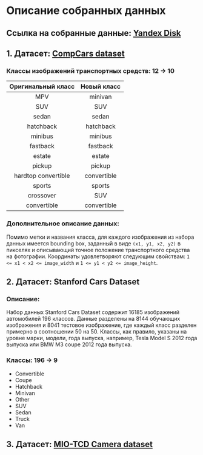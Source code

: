 # Описание собранных данных

## Ссылка на собранные данные: [Yandex Disk](https://disk.yandex.ru/d/gXOv80Fo-0QGQA)

## 1. Датасет: [CompCars dataset](https://mmlab.ie.cuhk.edu.hk/datasets/comp_cars/index.html)

### Классы изображений транспортных средств: 12 -> 10
| Оригинальный класс  | Новый класс |
|:-------------------:|:-----------:|
|         MPV         |   minivan   |
|         SUV         |     SUV     |
|        sedan        |    sedan    |
|      hatchback      |  hatchback  |
|       minibus       |   minibus   |
|      fastback       |  fastback   |
|       estate        |   estate    |
|       pickup        |   pickup    |
| hardtop convertible | convertible |
|       sports        |   sports    |
|      crossover      |     SUV     |
|     convertible     | convertible |

### Дополнительное описание данных:
Помимо метки и названия класса, для каждого изображения из набора данных имеется bounding box, заданный в виде
`(x1, y1, x2, y2)` в пикселях и описывающий точное положение транспортного средства на фотографии.
Координаты удовлетворяют следующим свойствам: `1 <= x1 < x2 <= image_width` и `1 <= y1 < y2 <= image_height`.

## 2. Датасет: Stanford Cars Dataset

### Описание:
Набор данных Stanford Cars Dataset содержит 16185 изображений автомобилей 196 классов.
Данные разделены на 8144 обучающих изображения и 8041 тестовое изображение,
где каждый класс разделен примерно в соотношении 50 на 50.
Классы, как правило, указаны на уровне марки, модели, года выпуска, например,
Tesla Model S 2012 года выпуска или BMW M3 coupe 2012 года выпуска.

### Классы: 196 -> 9
- Convertible
- Coupe
- Hatchback
- Minivan
- Other
- SUV
- Sedan
- Truck
- Van

## 3. Датасет: [MIO-TCD Camera dataset](https://tcd.miovision.com/)
